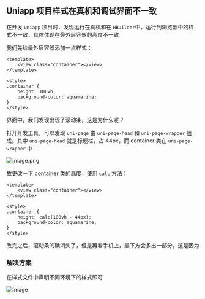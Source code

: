 ## Uniapp 项目样式在真机和调试界面不一致

在开发 `Uniapp​` 项目时，发现运行在真机和在 `HBuilder`​ 中，运行到浏览器中的样式不一致，具体体现在最外层容器的高度不一致


我们先给最外层容器添加一点样式：

```vue
<template>
	<view class="container"></view>
</template>

<style>
.container {
	height: 100vh;
	background-color: aquamarine;
}
</style>
```

界面中，我们发现出现了滚动条，这是为什么呢？

打开开发工具，可以发现 `uni-page`​ 由 `uni-page-head​` 和 `uni-page-wrapper`​ 组成。其中 `uni-page-head`​ 就是标题栏，占 44px，而 container​ 类在 `uni-page-wrapper​` 中：

​![image.png](https://cdn.jsdelivr.net/gh/Leonardo-tao/PicGo/img/20250902164112004.png)
​

故更改一下 container​ 类的高度，使用 `calc`​ 方法：

```vue
<template>
	<view class="container"></view>
</template>

<style>
.container {
	height: calc(100vh - 44px);
	background-color: aquamarine;
}
</style>
```

改完之后，滚动条的确消失了，但是再看手机上，最下方会多出一部分，这是因为

### 解决方案

在样式文件中声明不同环境下的样式即可

​![image](https://cdn.jsdelivr.net/gh/Leonardo-tao/PicGo/img/20250704143712.png)​
